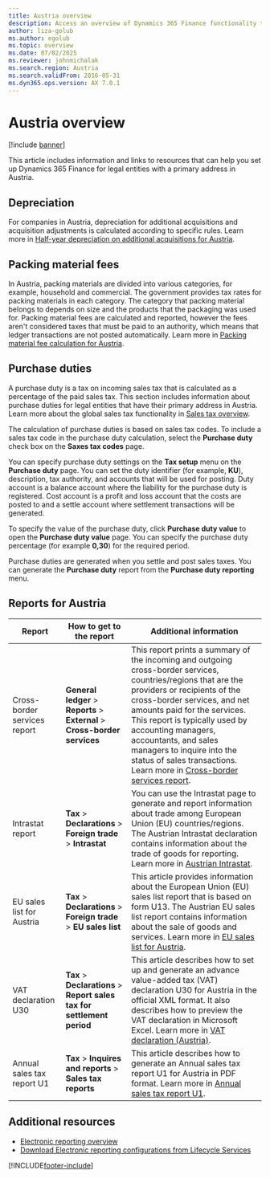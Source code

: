 ```yaml
---
title: Austria overview
description: Access an overview of Dynamics 365 Finance functionality that is specific to Austria, including overviews on depreciation, material fees, and purchase duties.
author: liza-golub
ms.author: egolub
ms.topic: overview
ms.date: 07/02/2025
ms.reviewer: johnmichalak
ms.search.region: Austria
ms.search.validFrom: 2016-05-31
ms.dyn365.ops.version: AX 7.0.1
---
```


# Austria overview

[!include [banner](../../includes/banner.md)]

This article includes information and links to resources that can help you set up Dynamics 365 Finance for legal entities with a primary address in Austria.

## Depreciation

For companies in Austria, depreciation for additional acquisitions and acquisition adjustments is calculated according to specific rules. Learn more in [Half-year depreciation on additional acquisitions for Austria](emea-aut-half-year-depreciation.md).

## Packing material fees

In Austria, packing materials are divided into various categories, for example, household and commercial. The government provides tax rates for packing materials in each category. The category that packing material belongs to depends on size and the products that the packaging was used for. Packing material fees are calculated and reported, however the fees aren't considered taxes that must be paid to an authority, which means that ledger transactions are not posted automatically. Learn more in [Packing material fee calculation for Austria](emea-aut-packing-material-fee-calculation.md).

## Purchase duties

A purchase duty is a tax on incoming sales tax that is calculated as a percentage of the paid sales tax. This section includes information about purchase duties for legal entities that have their primary address in Austria. Learn more about the global sales tax functionality in [Sales tax overview](../../general-ledger/indirect-taxes-overview.md).

The calculation of purchase duties is based on sales tax codes. To include a sales tax code in the purchase duty calculation, select the **Purchase duty** check box on the **Saxes tax codes** page. 

You can specify purchase duty settings on the **Tax setup** menu on the **Purchase duty** page. You can set the duty identifier (for example, **KU**), description, tax authority, and accounts that will be used for posting. Duty account is a balance account where the liability for the purchase duty is registered. Cost account is a profit and loss account that the costs are posted to and a settle account where settlement transactions will be generated.

To specify the value of the purchase duty, click **Purchase duty value** to open the **Purchase duty value** page. You can specify the purchase duty percentage (for example **0,30**) for the required period.

Purchase duties are generated when you settle and post sales taxes. You can generate the **Purchase duty** report from the **Purchase duty reporting** menu.

## Reports for Austria

| Report                     | How to get to the report | Additional information                 |
|----------------------------|--------------------------|----------------------------------------|
|Cross-border services report|**General ledger** > **Reports** > **External** > **Cross-border services**|This report prints a summary of the incoming and outgoing cross-border services, countries/regions that are the providers or recipients of the cross-border services, and net amounts paid for the services. This report is typically used by accounting managers, accountants, and sales managers to inquire into the status of sales transactions. Learn more in [Cross-border services report](emea-aut-cross-border-services-report.md).|
|Intrastat report|**Tax** > **Declarations** > **Foreign trade** > **Intrastat**|You can use the Intrastat page to generate and report information about trade among European Union (EU) countries/regions. The Austrian Intrastat declaration contains information about the trade of goods for reporting. Learn more in [Austrian Intrastat](emea-aut-intrastat.md).|
|EU sales list for Austria|**Tax** > **Declarations** > **Foreign trade** > **EU sales list**|This article provides information about the European Union (EU) sales list report that is based on form U13. The Austrian EU sales list report contains information about the sale of goods and services. Learn more in [EU sales list for Austria](emea-aut-eu-sales-list.md).|
| VAT declaration U30 |**Tax** > **Declarations** > **Report sales tax for settlement period**|This article describes how to set up and generate an advance value-added tax (VAT) declaration U30 for Austria in the official XML format. It also describes how to preview the VAT declaration in Microsoft Excel. Learn more in [VAT declaration (Austria)](emea-aut-vat-declaration-austria.md).|
| Annual sales tax report U1 |**Tax** > **Inquires and reports** > **Sales tax reports**|This article describes how to generate an Annual sales tax report U1 for Austria in PDF format. Learn more in [Annual sales tax report U1](emea-aut-annual-sales-tax-report.md).|


## Additional resources

<!-- - [Microsoft Dynamics Localization Portal: Austria report](https://mbs.microsoft.com/files/customer/AX/Support/supportnews/Austria.html) -->
- [Electronic reporting overview](../../../fin-ops-core/dev-itpro/analytics/general-electronic-reporting.md)
- [Download Electronic reporting configurations from Lifecycle Services](../../../fin-ops-core/dev-itpro/analytics/download-electronic-reporting-configuration-lcs.md)


[!INCLUDE[footer-include](../../../includes/footer-banner.md)]
